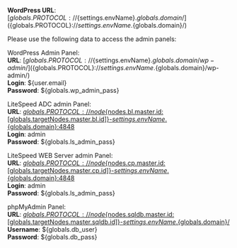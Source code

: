**WordPress URL**: [${globals.PROTOCOL}://${settings.envName}.${globals.domain}/](${globals.PROTOCOL}://${settings.envName}.${globals.domain}/)

Please use the following data to access the admin panels:

WordPress Admin Panel:  
**URL**: [${globals.PROTOCOL}://${settings.envName}.${globals.domain}/wp-admin/](${globals.PROTOCOL}://${settings.envName}.${globals.domain}/wp-admin/)  
**Login**: ${user.email}  
**Password**: ${globals.wp_admin_pass}  

LiteSpeed ADC admin Panel:   
**URL**: [${globals.PROTOCOL}://node${nodes.bl.master.id:[globals.targetNodes.master.bl.id]}-${settings.envName}.${globals.domain}:4848](${globals.PROTOCOL}://node${nodes.bl.master.id:[globals.targetNodes.master.bl.id]}-${settings.envName}.${globals.domain}:4848)  
**Login**: admin  
**Password**: ${globals.ls_admin_pass}  

LiteSpeed WEB Server admin Panel:   
**URL**: [${globals.PROTOCOL}://node${nodes.cp.master.id:[globals.targetNodes.master.cp.id]}-${settings.envName}.${globals.domain}:4848](${globals.PROTOCOL}://node${nodes.bl.master.id:[globals.targetNodes.master.cp.id]}-${settings.envName}.${globals.domain}:4848)  
**Login**: admin  
**Password**: ${globals.ls_admin_pass}  

phpMyAdmin Panel:   
**URL**: [${globals.PROTOCOL}://node${nodes.sqldb.master.id:[globals.targetNodes.master.sqldb.id]}-${settings.envName}.${globals.domain}/](${globals.PROTOCOL}://node${nodes.sqldb.master.id:[globals.targetNodes.master.sqldb.id]}-${settings.envName}.${globals.domain}/)  
**Username**: ${globals.db_user}    
**Password**: ${globals.db_pass}  
